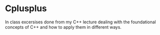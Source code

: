 # Cplusplus

In class excersises done from my C++ lecture dealing with the foundational concepts of C++ and how to apply them in different ways.
